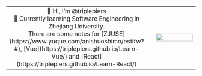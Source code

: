 <table>
  <tr>
    <td width="50%">
      <div style="width: 100%; text-align:center;">
        👋 Hi, I’m @triplepiers<br>
      	📖 Currently learning Software Engineering in Zhejiang University.<br>
        There are some notes for [ZJUSE](https://www.yuque.com/anishuoshimo/estifw?#), [Vue](https://triplepiers.github.io/Learn-Vue/) and [React](https://triplepiers.github.io/Learn-React/)
      </div>
    <td>
    <td width="50%">
      <img src="https://github-readme-stats.vercel.app/api/top-langs/?username=triplepiers&hide_border=true&layout=compact&show_icons=true&theme=swift" align="left" style="width: 100%;" />
    </td>
  </tr>
<table>
